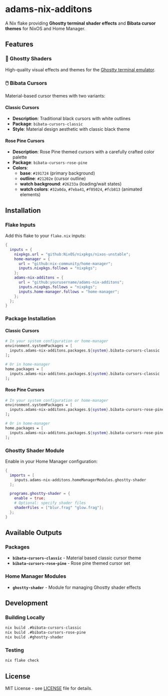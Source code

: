 # adams-nix-additons

A Nix flake providing **Ghostty terminal shader effects** and **Bibata cursor themes** for NixOS and Home Manager.

## Features

### 🎨 Ghostty Shaders

High-quality visual effects and themes for the [Ghostty terminal emulator](https://github.com/ghostty-org/ghostty).

### 🖱️ Bibata Cursors

Material-based cursor themes with two variants:

#### Classic Cursors

- **Description**: Traditional black cursors with white outlines
- **Package**: `bibata-cursors-classic`
- **Style**: Material design aesthetic with classic black theme

#### Rose Pine Cursors

- **Description**: Rose Pine themed cursors with a carefully crafted color palette
- **Package**: `bibata-cursors-rose-pine`
- **Colors**:
  - **base**: `#191724` (primary background)
  - **outline**: `#21202e` (cursor outline)
  - **watch background**: `#26233a` (loading/wait states)
  - **watch colors**: `#32a0da`, `#7eba41`, `#f05024`, `#fcb813` (animated elements)

## Installation

### Flake Inputs

Add this flake to your `flake.nix` inputs:

```nix
{
  inputs = {
    nixpkgs.url = "github:NixOS/nixpkgs/nixos-unstable";
    home-manager = {
      url = "github:nix-community/home-manager";
      inputs.nixpkgs.follows = "nixpkgs";
    };
    adams-nix-additons = {
      url = "github:yourusername/adams-nix-additons";
      inputs.nixpkgs.follows = "nixpkgs";
      inputs.home-manager.follows = "home-manager";
    };
  };
}
```

### Package Installation

#### Classic Cursors

```nix
# In your system configuration or home-manager
environment.systemPackages = [
  inputs.adams-nix-additons.packages.${system}.bibata-cursors-classic
];

# Or in home-manager
home.packages = [
  inputs.adams-nix-additons.packages.${system}.bibata-cursors-classic
];
```

#### Rose Pine Cursors

```nix
# In your system configuration or home-manager
environment.systemPackages = [
  inputs.adams-nix-additons.packages.${system}.bibata-cursors-rose-pine
];

# Or in home-manager
home.packages = [
  inputs.adams-nix-additons.packages.${system}.bibata-cursors-rose-pine
];
```

### Ghostty Shader Module

Enable in your Home Manager configuration:

```nix
{
  imports = [
    inputs.adams-nix-additons.homeManagerModules.ghostty-shader
  ];

  programs.ghostty-shader = {
    enable = true;
    # Optional: specify shader files
    shaderFiles = ["blur.frag" "glow.frag"];
  };
}
```

## Available Outputs

### Packages

- **`bibata-cursors-classic`** - Material based classic cursor theme
- **`bibata-cursors-rose-pine`** - Rose pine themed cursor set

### Home Manager Modules

- **`ghostty-shader`** - Module for managing Ghostty shader effects

## Development

### Building Locally

```bash
nix build .#bibata-cursors-classic
nix build .#bibata-cursors-rose-pine
nix build .#ghostty-shader
```

### Testing

```bash
nix flake check
```

## License

MIT License - see [LICENSE](LICENSE) file for details.
